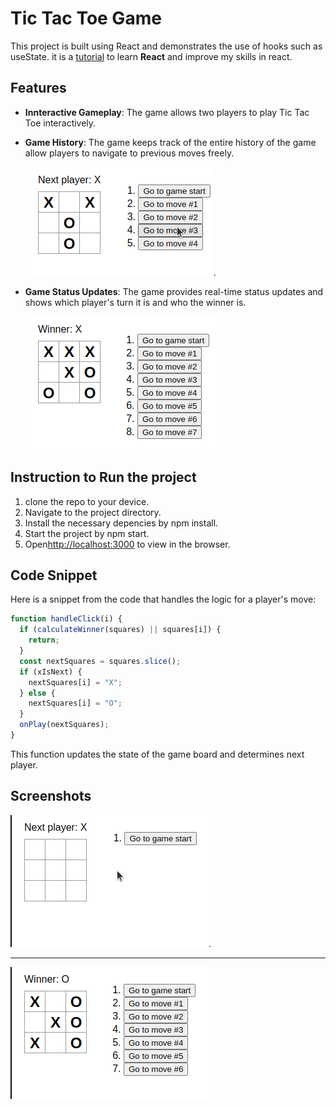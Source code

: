 # Tic Tac Toe Game

This project is built using React and demonstrates the use of hooks such as useState. it is a [tutorial](https://react.dev/learn/tutorial-tic-tac-toe) to learn **React** and improve my skills in react.

## Features

- **Innteractive Gameplay**: The game allows two players to play Tic Tac Toe interactively.

- **Game History**: The game keeps track of the entire history of the game allow players to navigate to previous moves freely.

  ![](/src/screenshots/game%20history.png).

- **Game Status Updates**: The game provides real-time status updates and shows which player's turn it is and who the winner is.

  ![](/src/screenshots/game%20status.png)

## Instruction to Run the project

1. clone the repo to your device.
2. Navigate to the project directory.
3. Install the necessary depencies by npm install.
4. Start the project by npm start.
5. Open[http://localhost:3000](http://localhost:3000) to view in the browser.

## Code Snippet

Here is a snippet from the code that handles the logic for a player's move:

```jsx
function handleClick(i) {
  if (calculateWinner(squares) || squares[i]) {
    return;
  }
  const nextSquares = squares.slice();
  if (xIsNext) {
    nextSquares[i] = "X";
  } else {
    nextSquares[i] = "O";
  }
  onPlay(nextSquares);
}
```

This function updates the state of the game board and determines next player.

## Screenshots

![](</src/screenshots/Screenshot(4).png>).

---

![](</src/screenshots/Screenshot(3).png>)
